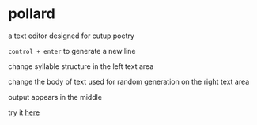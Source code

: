 # pollard
a text editor designed for cutup poetry

`control + enter` to generate a new line

change syllable structure in the left text area

change the body of text used for random generation on the right text area

output appears in the middle

try it [here](https://pollard-cutup-poetry.glitch.me/)

